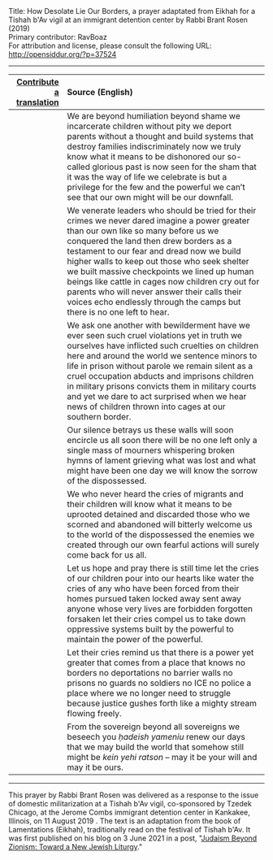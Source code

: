 <html>
<head></head>
<body>
Title: How Desolate Lie Our Borders, a prayer adaptated from Eikhah for a Tishah b'Av vigil at an immigrant detention center by Rabbi Brant Rosen (2019)<br />
Primary contributor: RavBoaz<br />
For attribution and license, please consult the following URL: <a href="http://opensiddur.org/?p=37524">http://opensiddur.org/?p=37524</a>
<p />
<hr />

<table style="margin-left: auto;margin-right: auto;" class="draggable">
<thead><tr><th id="x" style="text-align: right;"><a href="/contribute/upload">Contribute a translation</a></th><th style="text-align: left;">Source (English)</th></tr></thead>
<tbody>
<tr><td style="vertical-align:top;">
<div class="liturgy"><span lang="he">

</span></div></td>
 
<td style="vertical-align:top;">
<div class="english">
We are beyond humiliation
beyond shame
we incarcerate children without pity
we deport parents without a thought
and build systems that destroy families indiscriminately
now we truly know what it means to be dishonored
our so-called glorious past is now seen
for the sham that it was
the way of life we celebrate is but a privilege
for the few and the powerful
we can’t see that our own might
will be our downfall.
</div></td></tr>


<tr><td style="vertical-align:top;">
<div class="liturgy"><span lang="he">

</span></div></td>

<td style="vertical-align:top;">
<div class="english">
We venerate leaders
who should be tried for their crimes
we never dared imagine a power
greater than our own
like so many before us
we conquered the land then drew borders
as a testament to our fear and dread
now we build higher walls
to keep out those who seek shelter
we built massive checkpoints
we lined up human beings
like cattle in cages
now children cry out for parents
who will never answer their calls
their voices echo endlessly
through the camps but there
is no one left to hear.
</div></td></tr>


<tr><td style="vertical-align:top;">
<div class="liturgy"><span lang="he">

</span></div></td>

<td style="vertical-align:top;">
<div class="english">
We ask one another with bewilderment
have we ever seen such cruel violations
yet in truth we ourselves have inflicted
such cruelties on children here
and around the world
we sentence minors to life in prison without parole
we remain silent as a cruel occupation
abducts and imprisons children in military prisons
convicts them in military courts
and yet we dare to act surprised when
we hear news of children thrown into cages
at our southern border.
</div></td></tr>


<tr><td style="vertical-align:top;">
<div class="liturgy"><span lang="he">

</span></div></td>

<td style="vertical-align:top;">
<div class="english">
Our silence betrays us
these walls will soon encircle us all
soon there will be no one left
only a single mass of mourners
whispering broken hymns of lament
grieving what was lost
and what might have been
one day we will know the sorrow
of the dispossessed.
</div></td></tr>


<tr><td style="vertical-align:top;">
<div class="liturgy"><span lang="he">

</span></div></td>

<td style="vertical-align:top;">
<div class="english">
We who never heard the cries of migrants
and their children will know what it means
to be uprooted detained and discarded
those who we scorned and abandoned
will bitterly welcome us to the world
of the dispossessed
the enemies we created
through our own fearful actions
will surely come back for us all.
</div></td></tr>


<tr><td style="vertical-align:top;">
<div class="liturgy"><span lang="he">

</span></div></td>

<td style="vertical-align:top;">
<div class="english">
Let us hope and pray
there is still time
let the cries of our children
pour into our hearts like water
the cries of any who have been forced
from their homes pursued
taken locked away sent away
anyone whose very lives are forbidden
forgotten forsaken
let their cries compel us
to take down oppressive systems
built by the powerful to maintain
the power of the powerful.
</div></td></tr>


<tr><td style="vertical-align:top;">
<div class="liturgy"><span lang="he">

</span></div></td>

<td style="vertical-align:top;">
<div class="english">
Let their cries remind us
that there is a power yet greater
that comes from a place that knows no borders
no deportations no barrier walls no prisons
no guards no soldiers no ICE no police
a place where we no longer need to struggle because
justice gushes forth like a mighty stream flowing freely.
</div></td></tr>


<tr><td style="vertical-align:top;">
<div class="liturgy"><span lang="he">

</span></div></td>

<td style="vertical-align:top;">
<div class="english">
From the sovereign beyond all sovereigns
we beseech you <em>ḥadeish yameniu</em>
renew our days
that we may build the world
that somehow still might be
<em>kein yehi ratson</em> – may it be your will
and may it be ours.
</div></td></tr>
</tbody></table>

<hr />

This prayer by Rabbi Brant Rosen was delivered as a response to the issue of domestic militarization at a Tishah b'Av vigil, co-sponsored by Tzedek Chicago, at the Jerome Combs immigrant detention center in Kankakee, Illinois, on 11 August 2019 . The text is an adaptation from the book of Lamentations (Eikhah), traditionally read on the festival of Tishah b'Av. It was first published on his blog on 3 June 2021 in a post, "<a href="https://rabbibrant.com/2021/06/03/judaism-beyond-zionism-toward-a-new-jewish-liturgy/">Judaism Beyond Zionism: Toward a New Jewish Liturgy</a>."

&nbsp;

</body>
</html>